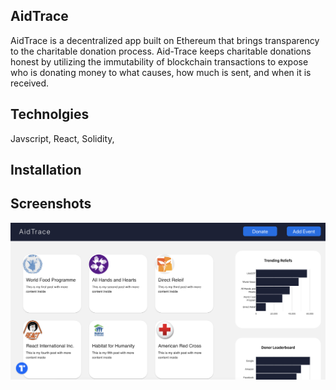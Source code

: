 ## AidTrace 
AidTrace is a decentralized app built on Ethereum that brings transparency to the charitable donation process. Aid-Trace keeps charitable donations honest by utilizing the immutability of blockchain transactions to expose who is donating money to what causes, how much is sent, and when it is received.

## Technolgies
Javscript, React, Solidity, 

## Installation


## Screenshots
![Home page](https://github.com/andiplummer/AidTrace/blob/master/Screen%20Shot%202019-12-08%20at%202.38.00%20PM.png)

